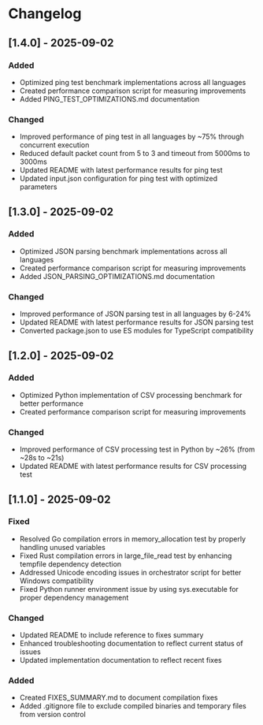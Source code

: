 # Changelog

## [1.4.0] - 2025-09-02

### Added
- Optimized ping test benchmark implementations across all languages
- Created performance comparison script for measuring improvements
- Added PING_TEST_OPTIMIZATIONS.md documentation

### Changed
- Improved performance of ping test in all languages by ~75% through concurrent execution
- Reduced default packet count from 5 to 3 and timeout from 5000ms to 3000ms
- Updated README with latest performance results for ping test
- Updated input.json configuration for ping test with optimized parameters

## [1.3.0] - 2025-09-02

### Added
- Optimized JSON parsing benchmark implementations across all languages
- Created performance comparison script for measuring improvements
- Added JSON_PARSING_OPTIMIZATIONS.md documentation

### Changed
- Improved performance of JSON parsing test in all languages by 6-24%
- Updated README with latest performance results for JSON parsing test
- Converted package.json to use ES modules for TypeScript compatibility

## [1.2.0] - 2025-09-02

### Added
- Optimized Python implementation of CSV processing benchmark for better performance
- Created performance comparison script for measuring improvements

### Changed
- Improved performance of CSV processing test in Python by ~26% (from ~28s to ~21s)
- Updated README with latest performance results for CSV processing test

## [1.1.0] - 2025-09-02

### Fixed
- Resolved Go compilation errors in memory_allocation test by properly handling unused variables
- Fixed Rust compilation errors in large_file_read test by enhancing tempfile dependency detection
- Addressed Unicode encoding issues in orchestrator script for better Windows compatibility
- Fixed Python runner environment issue by using sys.executable for proper dependency management

### Changed
- Updated README to include reference to fixes summary
- Enhanced troubleshooting documentation to reflect current status of issues
- Updated implementation documentation to reflect recent fixes

### Added
- Created FIXES_SUMMARY.md to document compilation fixes
- Added .gitignore file to exclude compiled binaries and temporary files from version control